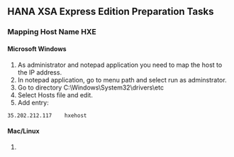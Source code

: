 ## HANA XSA Express Edition Preparation Tasks
### Mapping Host Name HXE

#### Microsoft Windows
1. As administrator and notepad application you need to map the host to the IP address.
2. In notepad application, go to menu path and select run as adminstrator.
3. Go to directory C:\Windows\System32\drivers\etc
4. Select Hosts file and edit.
5. Add entry:
~~~
35.202.212.117    hxehost
~~~

#### Mac/Linux
1.  
